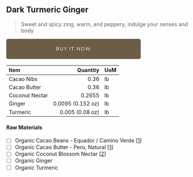 ## Dark Turmeric Ginger
> Sweet and spicy zing, warm, and peppery, indulge your senses and body

[![Buy Now](/assets/images/buy-now.png "Buy Now")](https://shop.osocra.com/products/21110111)

| Item | Quantity | UoM  |
| :---     | ---:    | :--- |
| Cacao Nibs  | 0.36    | lb    |
| Cacao Butter   | 0.36    | lb    |
| Coconut Nectar    | 0.2655     | lb      |
| Ginger    | 0.0095 (0.152 oz)    | lb      |
| Turmeric     | 0.005 (0.08 oz)    | lb      |

#### Raw Materials
- [ ] Organic Cacao Beans -  Equador / Camino Verde [[1](/vendors)]
- [ ] Organic Cacao Butter - Peru, Natural [[1](/vendors)]
- [ ] Organic Coconut Blossom Nectar [[2](/vendors)]
- [ ] Organic Ginger
- [ ] Organic Turmeric
